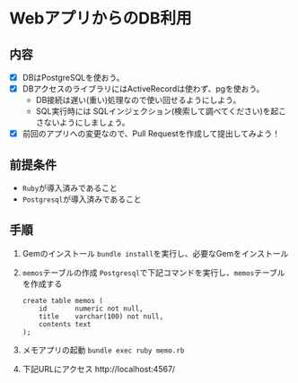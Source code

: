 # WebアプリからのDB利用
## 内容
* [x] DBはPostgreSQLを使おう。
* [x] DBアクセスのライブラリにはActiveRecordは使わず、pgを使おう。
   * DB接続は遅い(重い)処理なので使い回せるようにしよう。
   * SQL実行時には SQLインジェクション(検索して調べてください)を起こさないようにしましょう。
* [x] 前回のアプリへの変更なので、Pull Requestを作成して提出してみよう！
## 前提条件
* `Ruby`が導入済みであること
* `Postgresql`が導入済みであること
## 手順
1. Gemのインストール
`bundle install`を実行し、必要なGemをインストール

1. `memos`テーブルの作成
`Postgresql`で下記コマンドを実行し、`memos`テーブルを作成する
   ```
   create table memos (
       id       numeric not null,
       title    varchar(100) not null,
       contents text
   );
   ```

1. メモアプリの起動
`bundle exec ruby memo.rb`
1. 下記URLにアクセス
http://localhost:4567/
